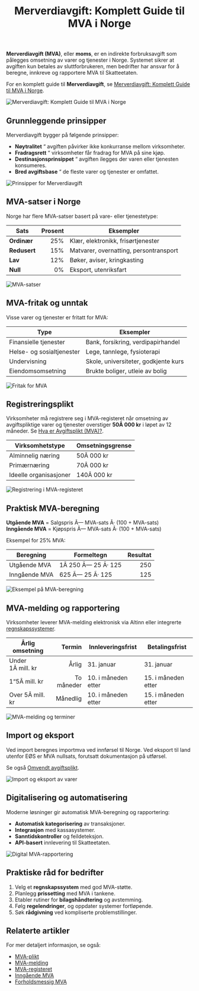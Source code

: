 ﻿---
title: "Merverdiavgift: Komplett Guide til MVA i Norge"
meta_title: "Merverdiavgift: Komplett Guide til MVA i Norge"
meta_description: '**Merverdiavgift (MVA)**, eller **moms**, er en indirekte forbruksavgift som pålegges omsetning av varer og tjenester i Norge. Systemet sikrer at avgiften kun ...'
slug: merverdiavgift
type: blog
layout: pages/single
---

**Merverdiavgift (MVA)**, eller **moms**, er en indirekte forbruksavgift som pålegges omsetning av varer og tjenester i Norge. Systemet sikrer at avgiften kun betales av sluttforbrukeren, men bedrifter har ansvar for å beregne, innkreve og rapportere MVA til Skatteetaten.

For en komplett guide til **Merverdiavgift**, se [Merverdiavgift: Komplett Guide til MVA i Norge](/blogs/regnskap/merverdiavgift "Merverdiavgift: Komplett Guide til MVA i Norge").

![Merverdiavgift: Komplett Guide til MVA i Norge](merverdiavgift-image.svg)

## Grunnleggende prinsipper

Merverdiavgift bygger på følgende prinsipper:

* **Nøytralitet** “ avgiften påvirker ikke konkurranse mellom virksomheter.
* **Fradragsrett** “ virksomheter får fradrag for MVA på sine kjøp.
* **Destinasjonsprinsippet** “ avgiften ilegges der varen eller tjenesten konsumeres.
* **Bred avgiftsbase** “ de fleste varer og tjenester er omfattet.

![Prinsipper for Merverdiavgift](merverdiavgift-prinsipper.svg)

## MVA-satser i Norge

Norge har flere MVA-satser basert på vare- eller tjenestetype:

| Sats       | Prosent | Eksempler                                   |
|------------|--------:|---------------------------------------------|
| **Ordinær**|     25% | Klær, elektronikk, frisørtjenester           |
| **Redusert**|    15% | Matvarer, overnatting, persontransport       |
| **Lav**    |     12% | Bøker, aviser, kringkasting                  |
| **Null**   |      0% | Eksport, utenriksfart                        |

![MVA-satser](merverdiavgift-satser.svg)

## MVA-fritak og unntak

Visse varer og tjenester er fritatt for MVA:

| Type                   | Eksempler                             |
|------------------------|---------------------------------------|
| Finansielle tjenester  | Bank, forsikring, verdipapirhandel    |
| Helse- og sosialtjenester | Lege, tannlege, fysioterapi         |
| Undervisning           | Skole, universiteter, godkjente kurs   |
| Eiendomsomsetning      | Brukte boliger, utleie av bolig        |

![Fritak for MVA](merverdiavgift-fritak.svg)

## Registreringsplikt

Virksomheter må registrere seg i MVA-registeret når omsetning av avgiftspliktige varer og tjenester overstiger **50Â 000 kr** i løpet av 12 måneder. Se [Hva er Avgiftsplikt (MVA)?](/blogs/regnskap/hva-er-avgiftsplikt-mva "Hva er Avgiftsplikt (MVA)?").

| Virksomhetstype            | Omsetningsgrense                     |
|----------------------------|--------------------------------------|
| Alminnelig næring          | 50Â 000 kr                            |
| Primærnæring               | 70Â 000 kr                            |
| Ideelle organisasjoner     | 140Â 000 kr                           |

![Registrering i MVA-registeret](merverdiavgift-registrering.svg)

## Praktisk MVA-beregning

**Utgående MVA** = Salgspris Ã— MVA-sats Ã· (100 + MVA-sats)  
**Inngående MVA** = Kjøpspris Ã— MVA-sats Ã· (100 + MVA-sats)

Eksempel for 25% MVA:

| Beregning                   | Formeltegn               | Resultat |
|-----------------------------|--------------------------|---------:|
| Utgående MVA                | 1Â 250 Ã— 25 Ã· 125         | 250      |
| Inngående MVA               | 625 Ã— 25 Ã· 125           | 125      |

![Eksempel på MVA-beregning](merverdiavgift-beregning.svg)

## MVA-melding og rapportering

Virksomheter leverer MVA-melding elektronisk via Altinn eller integrerte [regnskapssystemer](/blogs/regnskap/hva-er-erp-system "Hva er ERP-system? Komplett Guide til Enterprise Resource Planning").

| Årlig omsetning    | Termin        | Innleveringsfrist    | Betalingsfrist          |
|---------------------|--------------:|----------------------|-------------------------|
| Under 1Â mill. kr    | Årlig         | 31. januar           | 31. januar              |
| 1“5Â mill. kr        | To måneder    | 10. i måneden etter  | 15. i måneden etter     |
| Over 5Â mill. kr     | Månedlig      | 10. i måneden etter  | 15. i måneden etter     |

![MVA-melding og terminer](merverdiavgift-melding.svg)

## Import og eksport

Ved import beregnes importmva ved innførsel til Norge. Ved eksport til land utenfor EØS er MVA nullsats, forutsatt dokumentasjon på utførsel.

Se også [Omvendt avgiftsplikt](/blogs/regnskap/omvendt-avgiftsplikt "Omvendt avgiftsplikt: Når kjøper beregner MVA").

![Import og eksport av varer](merverdiavgift-import-export.svg)

## Digitalisering og automatisering

Moderne løsninger gir automatisk MVA-beregning og rapportering:

* **Automatisk kategorisering** av transaksjoner.
* **Integrasjon** med kassasystemer.
* **Sanntidskontroller** og feildeteksjon.
* **API-basert** innlevering til Skatteetaten.

![Digital MVA-rapportering](merverdiavgift-digitalisering.svg)

## Praktiske råd for bedrifter

1. Velg et **regnskapssystem** med god MVA-støtte.
2. Planlegg **prissetting** med MVA i tankene.
3. Etabler rutiner for **bilagshåndtering** og avstemming.
4. Følg **regelendringer**, og oppdater systemer fortløpende.
5. Søk **rådgivning** ved kompliserte problemstillinger.

## Relaterte artikler

For mer detaljert informasjon, se også:

* [MVA-plikt](/blogs/regnskap/mva-plikt "MVA-plikt: Hva innebærer momsplikt i Norge?")
* [MVA-melding](/blogs/regnskap/hva-er-mva-melding "Hva er MVA-melding? Slik rapporterer du moms")
* [MVA-registeret](/blogs/regnskap/hva-er-mva-registeret "Hva er MVA-registeret? Registreringskrav")
* [Inngående MVA](/blogs/regnskap/inngaaende-mva "Hva er inngående MVA?")
* [Forholdsmessig MVA](/blogs/regnskap/forholdsmessig-mva "Forholdsmessig MVA: Fordeling av inngående MVA")










